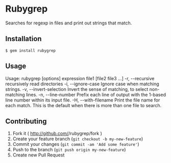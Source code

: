 # Rubygrep

Searches for regexp in files and print out strings that match.

## Installation

    $ gem install rubygrep

## Usage

Usage: rubygrep [options] expression file1 [file2 file3 ...]
    -r, --recursive         recursively read directories
    -i, --ignore-case       Ignore case when matching strings.
    -v, --invert-selection  Invert the sense of matching, to select non-matching lines.
    -n, --line-number       Prefix each line of output with the 1-based line number within its input file.
    -H, --with-filename     Print the file name for each match. This is the default when there is more than one file to search.


## Contributing

1. Fork it ( http://github.com/<my-github-username>/rubygrep/fork )
2. Create your feature branch (`git checkout -b my-new-feature`)
3. Commit your changes (`git commit -am 'Add some feature'`)
4. Push to the branch (`git push origin my-new-feature`)
5. Create new Pull Request
